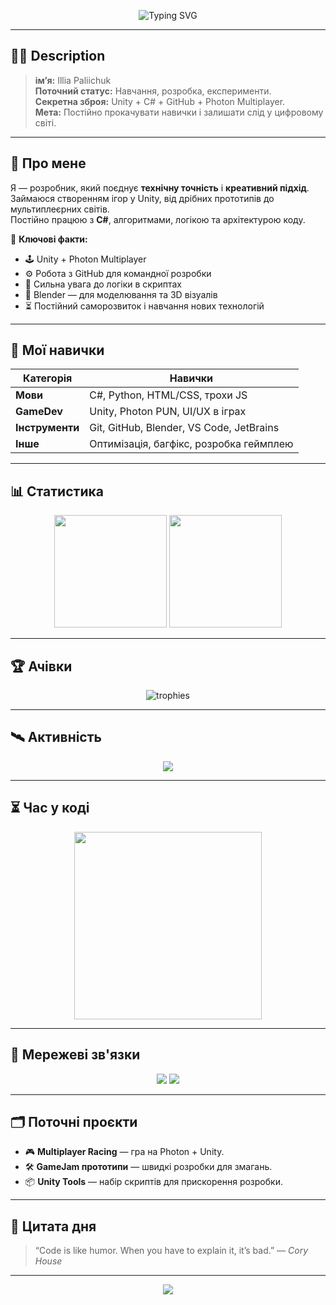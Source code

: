 <!-- PROFIL: Noctrel -->

<!-- Верхній банер -->
<p align="center">
  <img src="https://readme-typing-svg.herokuapp.com?font=Fira+Code&size=30&duration=3000&pause=1000&color=00FF9C&center=true&vCenter=true&width=900&lines=Welcome+to+the+World+of+Noctrel;Game+Developer+%26+Unity+Wizard;C%23+Coder+%26+Logic+Architect;Lover+of+Tech%2C+Secrets%2C+and+Innovation" alt="Typing SVG" />
</p>

---

## 🕵️‍♂️ **Description**
> **ім’я:** Illia Paliichuk      
> **Поточний статус:** Навчання, розробка, експерименти.  
> **Секретна зброя:** Unity + C# + GitHub + Photon Multiplayer.  
> **Мета:** Постійно прокачувати навички і залишати слід у цифровому світі.  

---

## 🧠 **Про мене**
Я — розробник, який поєднує **технічну точність** і **креативний підхід**.  
Займаюся створенням ігор у Unity, від дрібних прототипів до мультиплеєрних світів.  
Постійно працюю з **C#**, алгоритмами, логікою та архітектурою коду.  

📌 **Ключові факти:**
- 🕹 Unity + Photon Multiplayer
- ⚙ Робота з GitHub для командної розробки
- 🧩 Сильна увага до логіки в скриптах
- 🎨 Blender — для моделювання та 3D візуалів
- ⏳ Постійний саморозвиток і навчання нових технологій

---

## 🚀 **Мої навички**
| Категорія | Навички |
|-----------|---------|
| **Мови** | C#, Python, HTML/CSS, трохи JS |
| **GameDev** | Unity, Photon PUN, UI/UX в іграх |
| **Інструменти** | Git, GitHub, Blender, VS Code, JetBrains |
| **Інше** | Оптимізація, багфікс, розробка геймплею |

---

## 📊 **Статистика**
<p align="center">
  <img src="https://github-readme-stats.vercel.app/api?username=Noctrel&show_icons=true&theme=radical&count_private=true" height="180"/>
  <img src="https://github-readme-streak-stats.herokuapp.com/?user=Noctrel&theme=radical" height="180"/>
</p>

---

## 🏆 **Ачівки**
<p align="center">
  <img src="https://github-profile-trophy.vercel.app/?username=Noctrel&theme=radical&no-frame=true&margin-w=5&row=1&column=6" alt="trophies"/>
</p>

---

## 🛰 **Активність**
<p align="center">
  <img src="https://github-readme-activity-graph.vercel.app/graph?username=Noctrel&theme=react-dark&hide_border=true&area=true" />
</p>

---

## ⏳ **Час у коді**
<p align="center">
  <a href="https://wakatime.com/@Noctrel">
    <img src="https://github-readme-stats.vercel.app/api/wakatime?username=Noctrel&layout=compact&theme=radical" height="300"/>
  </a>
</p>

---

## 📡 **Мережеві зв'язки**
<p align="center">
  <a href="https://github.com/Noctrel"><img src="https://img.shields.io/badge/GitHub-Noctrel-181717?style=for-the-badge&logo=github"></a>
  <a href="https://wakatime.com/@Noctrel"><img src="https://img.shields.io/badge/WakaTime-Tracking-blue?style=for-the-badge&logo=wakatime"></a>
 
</p>

---

## 🗂 **Поточні проєкти**
- 🎮 **Multiplayer Racing** — гра на Photon + Unity.
- 🛠 **GameJam прототипи** — швидкі розробки для змагань.
- 📦 **Unity Tools** — набір скриптів для прискорення розробки.

---

## 🧩 **Цитата дня**
> “Code is like humor. When you have to explain it, it’s bad.” — *Cory House*

---

<p align="center">
  <img src="https://komarev.com/ghpvc/?username=Noctrel&color=blue&style=for-the-badge">
</p>



